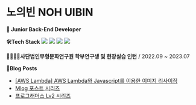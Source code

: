# 노의빈 NOH UIBIN
**🌱 Junior Back-End Developer**

**🛠Tech Stack**
<img src="https://img.shields.io/badge/JAVA-007396?style=flat&logo=java&logoColor=white">
<img src="https://img.shields.io/badge/springboot-6DB33F?style=flat&logo=springboot&logoColor=white">
<img src="https://img.shields.io/badge/mariaDB-003545?style=flat&logo=mariaDB&logoColor=white">
<img src="https://img.shields.io/badge/aws-232F3E?style=flat&logo=aws&logoColor=white">


**👨‍👨‍👦‍👦사단법인무형문화연구원 학부연구생 및 현장실습 인턴** / 2022.09 ~ 2023.07


**📌Blog Posts**
- [[AWS Lambda] AWS Lambda와 Javascript를 이용한 이미지 리사이징](https://velog.io/@flex2020/AWS-Lambda-AWS-Lambda%EC%99%80-Javascript%EB%A5%BC-%EC%9D%B4%EC%9A%A9%ED%95%9C-%EC%9D%B4%EB%AF%B8%EC%A7%80-%EB%A6%AC%EC%82%AC%EC%9D%B4%EC%A7%95)
- [Mlog 포스트 시리즈](https://velog.io/@flex2020/series/Mlog)
- [프로그래머스 Lv2 시리즈](https://velog.io/@flex2020?tag=%ED%94%84%EB%A1%9C%EA%B7%B8%EB%9E%98%EB%A8%B8%EC%8A%A4)
